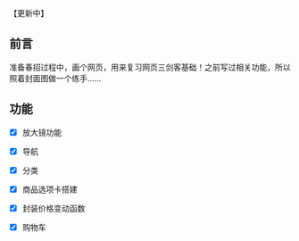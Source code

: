 【更新中】

## 前言
准备春招过程中，画个网页，用来复习网页三剑客基础！之前写过相关功能，所以照着封面图做一个练手…… 

## 功能
- [x] 放大镜功能
- [x] 导航
- [x] 分类
- [x] 商品选项卡搭建
- [x] 封装价格变动函数
- [x] 购物车

